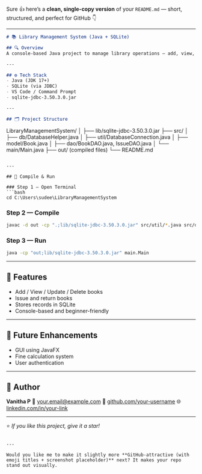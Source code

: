 Sure 👍 here’s a **clean, single-copy version** of your `README.md` — short, structured, and perfect for GitHub 👇

---

```markdown
# 📚 Library Management System (Java + SQLite)

## 🔍 Overview
A console-based Java project to manage library operations — add, view, issue, and return books — using **SQLite** and **JDBC**.

---

## ⚙️ Tech Stack
- Java (JDK 17+)
- SQLite (via JDBC)
- VS Code / Command Prompt
- sqlite-jdbc-3.50.3.0.jar

---

## 🗂️ Project Structure
```

LibraryManagementSystem/
│
├── lib/sqlite-jdbc-3.50.3.0.jar
├── src/
│   ├── db/DatabaseHelper.java
│   ├── util/DatabaseConnection.java
│   ├── model/Book.java
│   ├── dao/BookDAO.java, IssueDAO.java
│   └── main/Main.java
├── out/ (compiled files)
└── README.md

````

---

## 🚀 Compile & Run

### Step 1 — Open Terminal
```bash
cd C:\Users\sudee\LibraryManagementSystem
````

### Step 2 — Compile

```bash
javac -d out -cp ".;lib/sqlite-jdbc-3.50.3.0.jar" src/util/*.java src/db/*.java src/model/*.java src/dao/*.java src/main/*.java
```

### Step 3 — Run

```bash
java -cp "out;lib/sqlite-jdbc-3.50.3.0.jar" main.Main
```

---

## 🧩 Features

* Add / View / Update / Delete books
* Issue and return books
* Stores records in SQLite
* Console-based and beginner-friendly

---

## 🧱 Future Enhancements

* GUI using JavaFX
* Fine calculation system
* User authentication

---

## 👤 Author

**Vanitha P**
📧 [your.email@example.com](mailto:your.email@example.com)
💼 [github.com/your-username](https://github.com/your-username)
🌐 [linkedin.com/in/your-link](https://linkedin.com/in/your-link)

---

⭐ *If you like this project, give it a star!*

```

---

Would you like me to make it slightly more **GitHub-attractive (with emoji titles + screenshot placeholder)** next? It makes your repo stand out visually.
```
